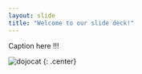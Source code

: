 ```yaml
---
layout: slide
title: "Welcome to our slide deck!"
---
```


Caption here !!!

![dojocat](https://octodex.github.com/images/dojocat.jpg)
{: .center}
